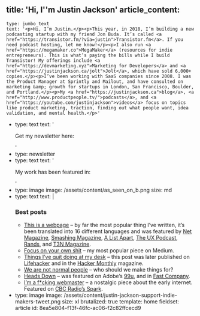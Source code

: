 title: 'Hi, I''m Justin Jackson'
article_content:
  -
    type: jumbo_text
    text: '<p>Hi, I’m Justin.</p><p>This year, in 2018, I’m building a new podcasting startup with my friend Jon Buda. It’s called <a href="https://transistor.fm/?via=justin">Transistor.fm</a>. If you need podcast hosting, let me know!</p><p>I also run <a href="https://megamaker.co">MegaMaker</a> (resources for indie entrepreneurs). This is what’s paying the bills while I build Transistor! My offerings include <a href="https://devmarketing.xyz">Marketing for Developers</a> and <a href="https://justinjackson.ca/jolt">Jolt</a>, which have sold 6,000+ copies.</p><p>I’ve been working with SaaS companies since 2008. I was the Product Manager at Sprintly and Mailout, and have consulted on marketing &amp; growth for startups in London, San Francisco, Boulder, and Portland.</p><p>My <a href="https://justinjackson.ca">blog</a>, <a href="http://www.productpeople.tv/">podcasts</a>, and <a href="https://youtube.com/justinjackson">videos</a> focus on topics like product marketing, traction, finding out what people want, idea validation, and mental health.</p>'
  -
    type: text
    text: '<p>Get my newsletter here:</p>'
  -
    type: newsletter
  -
    type: text
    text: '<p>My work has been featured in:<br></p>'
  -
    type: image
    image: /assets/content/as_seen_on_b.png
    size: md
  -
    type: text
    text: |
      <h3>Best posts</h3><ul> <li>
          <a href="http://justinjackson.ca/words.html">This is a webpage</a>&nbsp;– by far the most popular thing I’ve written, it’s been translated into 16 different languages and was featured by <a href="http://www.creativebloq.com/netmag/web-industry-warned-don-t-forget-power-words-6135573">Net Magazine</a>,&nbsp;<a href="http://www.smashingmagazine.com/2013/10/14/strategies-design-marketing-campaigns/">Smashing Magazine</a>, <a href="https://twitter.com/alistapart/status/347778749107945473">A List Apart</a>, <a href="http://uxpodcast.com/50-james-per-begin-with-words/#comment-3004">The UX Podcast</a>, <a href="https://twitter.com/rands/status/347870413164015616">Rands</a>, and <a href="http://t3n.de/news/justin-jackson-vergesst-flat-design-fancy-css-475524/">T3N Magazine</a>.
      </li> <li>
          <a href="https://justinjackson.ca/focus-on-your-own-shit/">Focus on your own shit</a> – my most popular piece on Medium.
      </li> <li>
          <a title="Things I've quit doing at my desk" href="http://justinjackson.ca/i-quit-my-desk/">Things I’ve quit doing at my desk</a> – this post was later published on <a href="http://lifehacker.com/5944132/things-ive-quit-doing-at-my-desk">Lifehacker</a> and in the <a href="http://hackermonthly.com/issue-34.html">Hacker Monthly</a> magazine.
      </li> <li>
          <a href="http://justinjackson.ca/we-are-not-normal-people/">We are not normal people</a> – who should we make things for?
      </li> <li>
          <a href="https://medium.com/life-hacks/17f71562a063">Heads Down</a> – was featured on Adobe’s&nbsp;<a href="http://99u.com/workbook/16807/go-head-down-for-a-week-to-focus">99u</a>, and in <a href="http://www.fastcompany.com/3012397/leadership-now/for-productive-people-the-position-of-choice-is-head-down">Fast Company</a>.
      </li> <li>
          <a href="https://justinjackson.ca/webmaster">I’m a f*cking webmaster</a> – a nostalgic piece about the early internet. Featured on <a href="http://www.cbc.ca/radio/spark/322-web-brutalism-millennial-interests-and-more-1.3602286/video-why-brutalism-is-the-hottest-trend-in-web-design-1.3602292">CBC Radio’s Spark</a>.</li></ul>
  -
    type: image
    image: /assets/content/justin-jackson-support-indie-makers-tweet.png
    size: xl
    brutalized: true
template: home
fieldset: article
id: 8ea5e804-f13f-46fc-ac06-f2c82ffcecd9
